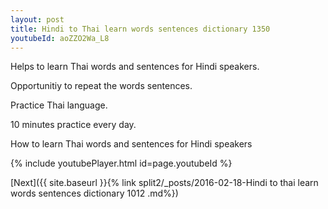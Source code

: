 ```yaml
---
layout: post
title: Hindi to Thai learn words sentences dictionary 1350 
youtubeId: aoZZO2Wa_L8
---
```

 
 
Helps to learn Thai words and sentences for Hindi speakers.

Opportunitiy to repeat the words sentences. 

Practice Thai language. 
 
10 minutes practice every day. 
 
How to learn Thai words and sentences for Hindi speakers 
 
{% include youtubePlayer.html id=page.youtubeId %}
 
 
[Next]({{ site.baseurl }}{% link  split2/_posts/2016-02-18-Hindi to thai learn words sentences dictionary 1012 .md%})
 
